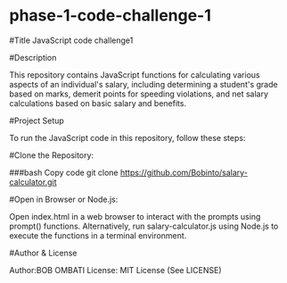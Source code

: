# phase-1-code-challenge-1
#Title
JavaScript code challenge1

#Description

This repository contains JavaScript functions for calculating various aspects of an individual's salary, including determining a student's grade based on marks, demerit points for speeding violations, and net salary calculations based on basic salary and benefits.

#Project Setup

To run the JavaScript code in this repository, follow these steps:

#Clone the Repository:

###bash
Copy code
git clone https://github.com/Bobinto/salary-calculator.git

#Open in Browser or Node.js:

Open index.html in a web browser to interact with the prompts using prompt() functions.
Alternatively, run salary-calculator.js using Node.js to execute the functions in a terminal environment.

#Author & License

Author:BOB OMBATI
License: MIT License (See LICENSE)